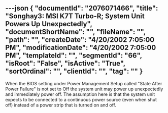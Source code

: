 ---json
{
  "documentId": "2076071466",
  "title": "Songhay3: MSI K7T Turbo-R; System Unit Powers Up Unexpectedly",
  "documentShortName": "",
  "fileName": "",
  "path": "",
  "createDate": "4/20/2002 7:05:00 PM",
  "modificationDate": "4/20/2002 7:05:00 PM",
  "templateId": "",
  "segmentId": "66",
  "isRoot": "False",
  "isActive": "True",
  "sortOrdinal": "",
  "clientId": "",
  "tag": ""
}
---

When the BIOS setting under Power Management Setup called &quot;State After Power Failure&quot; is not set to Off the system unit may power up unexpectedly and immediately power off. The assumption here is that the system unit expects to be connected to a continuous power source (even when shut off) instead of a power strip that is turned on and off.
